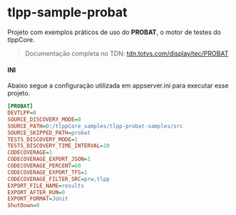 # tlpp-sample-probat
Projeto com exemplos práticos de uso do **PROBAT**, o motor de testes do tlppCore.

> Documentação completa no TDN:
>     [tdn.totvs.com/display/tec/PROBAT](https://tdn.totvs.com/display/tec/PROBAT)

#### INI

Abaixo segue a configuração utilizada em appserver.ini para executar esse projeto.

```ini
[PROBAT]
DEVTLPP=0
SOURCE_DISCOVERY_MODE=0
SOURCE_PATH=D:/tlppCore_samples/tlpp-probat-samples/src
SOURCE_SKIPPED_PATH=probat
TESTS_DISCOVERY_MODE=1
TESTS_DISCOVERY_TIME_INTERVAL=10
CODECOVERAGE=1
CODECOVERAGE_EXPORT_JSON=1
CODECOVERAGE_PERCENT=60
CODECOVERAGE_EXPORT_TFS=1
CODECOVERAGE_FILTER_SRC=prw,tlpp
EXPORT_FILE_NAME=results
EXPORT_AFTER_RUN=0
EXPORT_FORMAT=JUnit
ShutDown=0
```